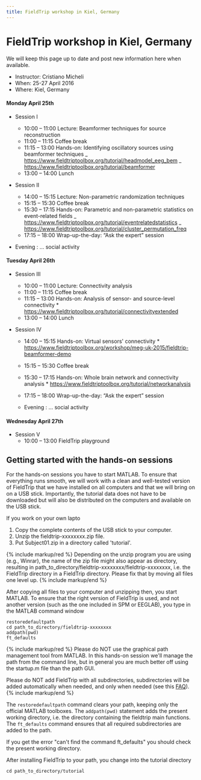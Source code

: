 ```yaml
---
title: FieldTrip workshop in Kiel, Germany
---
```


# FieldTrip workshop in Kiel, Germany

We will keep this page up to date and post new information here when available.

- Instructor: Cristiano Micheli
- When: 25-27 April 2016
- Where: Kiel, Germany

#### Monday April 25th

- Session I

  - 10:00 – 11:00 Lecture: Beamformer techniques for source reconstruction
  - 11:00 – 11:15 Coffee break
  - 11:15 – 13:00 Hands-on: Identifying oscillatory sources using beamformer techniques
    _ <https://www.fieldtriptoolbox.org/tutorial/headmodel_eeg_bem>
    _ <https://www.fieldtriptoolbox.org/tutorial/beamformer>
  - 13:00 – 14:00 Lunch

- Session II

  - 14:00 – 15:15 Lecture: Non-parametric randomization techniques
  - 15:15 – 15:30 Coffee break
  - 15:30 – 17:15 Hands-on: Parametric and non-parametric statistics on event-related fields
    _ <https://www.fieldtriptoolbox.org/tutorial/eventrelatedstatistics>
    _ <https://www.fieldtriptoolbox.org/tutorial/cluster_permutation_freq>
  - 17:15 – 18:00 Wrap-up-the-day: “Ask the expert” session

- Evening : ... social activity

#### Tuesday April 26th

- Session III

  - 10:00 – 11:00 Lecture: Connectivity analysis
  - 11:00 – 11:15 Coffee break
  - 11:15 – 13:00 Hands-on: Analysis of sensor- and source-level connectivity \* <https://www.fieldtriptoolbox.org/tutorial/connectivityextended>
  - 13:00 – 14:00 Lunch

- Session IV

  - 14:00 – 15:15 Hands-on: Virtual sensors' connectivity \* <https://www.fieldtriptoolbox.org/workshop/meg-uk-2015/fieldtrip-beamformer-demo>
  - 15:15 – 15:30 Coffee break
  - 15:30 – 17:15 Hands-on: Whole brain network and connectivity analysis \* <https://www.fieldtriptoolbox.org/tutorial/networkanalysis>
  - 17:15 – 18:00 Wrap-up-the-day: “Ask the expert” session

  - Evening : ... social activity

#### Wednesday April 27th

- Session V
  - 10:00 – 13:00 FieldTrip playground

## Getting started with the hands-on sessions

For the hands-on sessions you have to start MATLAB. To ensure that everything runs smooth, we will work with a clean and well-tested version of FieldTrip that we have installed on all computers and that we will bring on on a USB stick. Importantly, the tutorial data does not have to be downloaded but will also be distributed on the computers and available on the USB stick.

If you work on your own lapto

1.  Copy the complete contents of the USB stick to your computer.
2.  Unzip the fieldtrip-xxxxxxxx.zip file.
3.  Put Subject01.zip in a directory called 'tutorial'.

{% include markup/red %}
Depending on the unzip program you are using (e.g., Winrar), the name of the zip file might also appear as directory, resulting in path_to_directory/fieldtrip-xxxxxxxx/fieldtrip-xxxxxxxx, i.e. the FieldTrip directory in a FieldTrip directory. Please fix that by moving all files one level up.
{% include markup/end %}

After copying all files to your computer and unzipping then, you start MATLAB. To ensure that the right version of FieldTrip is used, and not another version (such as the one included in SPM or EEGLAB), you type in the MATLAB command window

    restoredefaultpath
    cd path_to_directory/fieldtrip-xxxxxxxx
    addpath(pwd)
    ft_defaults

{% include markup/red %}
Please do NOT use the graphical path management tool from MATLAB. In this hands-on session we'll manage the path from the command line, but in general you are much better off using the startup.m file than the path GUI.

Please do NOT add FieldTrip with all subdirectories, subdirectories will be added automatically when needed, and only when needed (see this [FAQ](/faq/matlab/installation)).
{% include markup/end %}

The `restoredefaultpath` command clears your path, keeping only the
official MATLAB toolboxes. The `addpath(pwd)` statement adds the
present working directory, i.e. the directory containing the fieldtrip
main functions. The `ft_defaults` command ensures that all required
subdirectories are added to the path.

If you get the error "can't find the command ft_defaults" you should check the present working directory.

After installing FieldTrip to your path, you change into the tutorial directory

    cd path_to_directory/tutorial
